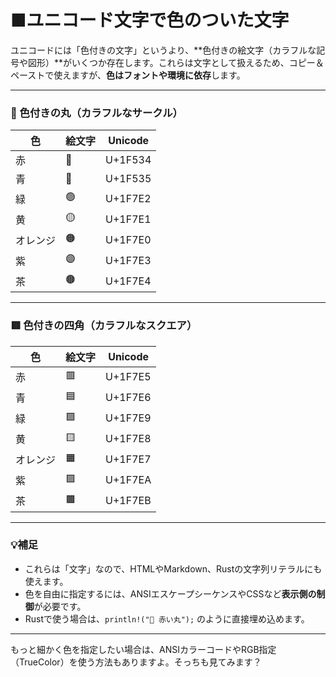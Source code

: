 # ■ユニコード文字で色のついた文字

ユニコードには「色付きの文字」というより、**色付きの絵文字（カラフルな記号や図形）**がいくつか存在します。これらは文字として扱えるため、コピー＆ペーストで使えますが、**色はフォントや環境に依存**します。

---

### 🎨 色付きの丸（カラフルなサークル）

| 色 | 絵文字 | Unicode |
|----|--------|---------|
| 赤 | 🔴     | U+1F534 |
| 青 | 🔵     | U+1F535 |
| 緑 | 🟢     | U+1F7E2 |
| 黄 | 🟡     | U+1F7E1 |
| オレンジ | 🟠 | U+1F7E0 |
| 紫 | 🟣     | U+1F7E3 |
| 茶 | 🟤     | U+1F7E4 |

---

### 🟥 色付きの四角（カラフルなスクエア）

| 色 | 絵文字 | Unicode |
|----|--------|---------|
| 赤 | 🟥     | U+1F7E5 |
| 青 | 🟦     | U+1F7E6 |
| 緑 | 🟩     | U+1F7E9 |
| 黄 | 🟨     | U+1F7E8 |
| オレンジ | 🟧 | U+1F7E7 |
| 紫 | 🟪     | U+1F7EA |
| 茶 | 🟫     | U+1F7EB |

---

### 💡補足

- これらは「文字」なので、HTMLやMarkdown、Rustの文字列リテラルにも使えます。
- 色を自由に指定するには、ANSIエスケープシーケンスやCSSなど**表示側の制御**が必要です。
- Rustで使う場合は、`println!("🔴 赤い丸");` のように直接埋め込めます。

---

もっと細かく色を指定したい場合は、ANSIカラーコードやRGB指定（TrueColor）を使う方法もありますよ。そっちも見てみます？